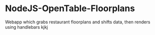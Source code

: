 # NodeJS-OpenTable-Floorplans
Webapp which grabs restaurant floorplans and shifts data, then renders using handlebars 
kjkj
